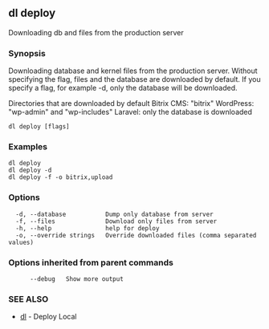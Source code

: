 ## dl deploy

Downloading db and files from the production server

### Synopsis

Downloading database and kernel files from the production server.
Without specifying the flag, files and the database are downloaded by default.
If you specify a flag, for example -d, only the database will be downloaded.

Directories that are downloaded by default
Bitrix CMS: "bitrix"
WordPress: "wp-admin" and "wp-includes"
Laravel: only the database is downloaded

```
dl deploy [flags]
```

### Examples

```
dl deploy
dl deploy -d
dl deploy -f -o bitrix,upload
```

### Options

```
  -d, --database           Dump only database from server
  -f, --files              Download only files from server
  -h, --help               help for deploy
  -o, --override strings   Override downloaded files (comma separated values)
```

### Options inherited from parent commands

```
      --debug   Show more output
```

### SEE ALSO

* [dl](dl.md)     - Deploy Local

